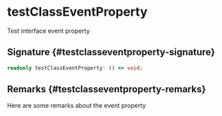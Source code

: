 # testClassEventProperty

Test interface event property

## Signature {#testclasseventproperty-signature}

```typescript
readonly testClassEventProperty: () => void;
```

## Remarks {#testclasseventproperty-remarks}

Here are some remarks about the event property


